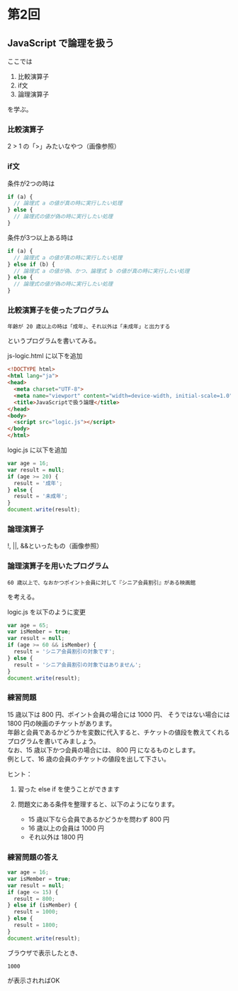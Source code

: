 # 第2回

## JavaScript で論理を扱う

ここでは

1. 比較演算子
1. if文
1. 論理演算子

を学ぶ。

### 比較演算子

2 > 1 の「>」みたいなやつ（画像参照）

### if文

条件が2つの時は

```js
if (a) {
  // 論理式 a の値が真の時に実行したい処理
} else {
  // 論理式の値が偽の時に実行したい処理
}
```

条件が3つ以上ある時は

```js
if (a) {
  // 論理式 a の値が真の時に実行したい処理
} else if (b) {
  // 論理式 a の値が偽、かつ、論理式 b の値が真の時に実行したい処理
} else {
  // 論理式の値が偽の時に実行したい処理
}
```

### 比較演算子を使ったプログラム

`年齢が 20 歳以上の時は「成年」、それ以外は「未成年」と出力する`

というプログラムを書いてみる。

js-logic.html に以下を追加

```html
<!DOCTYPE html>
<html lang="ja">
<head>
  <meta charset="UTF-8">
  <meta name="viewport" content="width=device-width, initial-scale=1.0">
  <title>JavaScriptで扱う論理</title>
</head>
<body>
  <script src="logic.js"></script>
</body>
</html>
```

logic.js に以下を追加

```js
var age = 16;
var result = null;
if (age >= 20) {
  result = '成年';
} else {
  result = '未成年';
}
document.write(result);
```

### 論理演算子

!, ||, &&といったもの（画像参照）

### 論理演算子を用いたプログラム

`60 歳以上で、なおかつポイント会員に対して『シニア会員割引』がある映画館`

を考える。

logic.js を以下のように変更

```js
var age = 65;
var isMember = true;
var result = null;
if (age >= 60 && isMember) {
  result = 'シニア会員割引の対象です';
} else {
  result = 'シニア会員割引の対象ではありません';
}
document.write(result);
```

### 練習問題

15 歳以下は 800 円、ポイント会員の場合には 1000 円、 そうではない場合には 1800 円の映画のチケットがあります。  
年齢と会員であるかどうかを変数に代入すると、チケットの値段を教えてくれるプログラムを書いてみましょう。  
なお、15 歳以下かつ会員の場合には、 800 円 になるものとします。  
例として、16 歳の会員のチケットの値段を出して下さい。  

ヒント：

1. 習った else if を使うことができます
1. 問題文にある条件を整理すると、以下のようになります。

   - 15 歳以下なら会員であるかどうかを問わず 800 円
   - 16 歳以上の会員は 1000 円
   - それ以外は 1800 円

### 練習問題の答え

```js
var age = 16;
var isMember = true;
var result = null;
if (age <= 15) {
  result = 800;
} else if (isMember) {
  result = 1000;
} else {
  result = 1800;
}
document.write(result);
```

ブラウザで表示したとき、

`1000`

が表示されればOK
